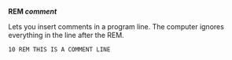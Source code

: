 **REM *comment***

Lets you insert comments in a program line.  The computer ignores everything in the line after the REM.

```ecb2
10 REM THIS IS A COMMENT LINE
```
